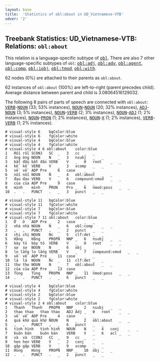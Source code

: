 ```yaml
---
layout: base
title:  'Statistics of obl:about in UD_Vietnamese-VTB'
udver: '2'
---
```


## Treebank Statistics: UD_Vietnamese-VTB: Relations: `obl:about`

This relation is a language-specific subtype of <tt><a href="vi_vtb-dep-obl.html">obl</a></tt>.
There are also 7 other language-specific subtypes of `obl`: <tt><a href="vi_vtb-dep-obl-adj.html">obl:adj</a></tt>, <tt><a href="vi_vtb-dep-obl-adv.html">obl:adv</a></tt>, <tt><a href="vi_vtb-dep-obl-agent.html">obl:agent</a></tt>, <tt><a href="vi_vtb-dep-obl-comp.html">obl:comp</a></tt>, <tt><a href="vi_vtb-dep-obl-iobj.html">obl:iobj</a></tt>, <tt><a href="vi_vtb-dep-obl-tmod.html">obl:tmod</a></tt>, <tt><a href="vi_vtb-dep-obl-with.html">obl:with</a></tt>.

62 nodes (0%) are attached to their parents as `obl:about`.

62 instances of `obl:about` (100%) are left-to-right (parent precedes child).
Average distance between parent and child is 3.08064516129032.

The following 8 pairs of parts of speech are connected with `obl:about`: <tt><a href="vi_vtb-pos-VERB.html">VERB</a></tt>-<tt><a href="vi_vtb-pos-NOUN.html">NOUN</a></tt> (33; 53% instances), <tt><a href="vi_vtb-pos-NOUN.html">NOUN</a></tt>-<tt><a href="vi_vtb-pos-NOUN.html">NOUN</a></tt> (20; 32% instances), <tt><a href="vi_vtb-pos-ADJ.html">ADJ</a></tt>-<tt><a href="vi_vtb-pos-NOUN.html">NOUN</a></tt> (3; 5% instances), <tt><a href="vi_vtb-pos-NOUN.html">NOUN</a></tt>-<tt><a href="vi_vtb-pos-VERB.html">VERB</a></tt> (2; 3% instances), <tt><a href="vi_vtb-pos-NOUN.html">NOUN</a></tt>-<tt><a href="vi_vtb-pos-ADJ.html">ADJ</a></tt> (1; 2% instances), <tt><a href="vi_vtb-pos-NOUN.html">NOUN</a></tt>-<tt><a href="vi_vtb-pos-PRON.html">PRON</a></tt> (1; 2% instances), <tt><a href="vi_vtb-pos-NOUN.html">NOUN</a></tt>-<tt><a href="vi_vtb-pos-X.html">X</a></tt> (1; 2% instances), <tt><a href="vi_vtb-pos-VERB.html">VERB</a></tt>-<tt><a href="vi_vtb-pos-VERB.html">VERB</a></tt> (1; 2% instances).


~~~ conllu
# visual-style 6	bgColor:blue
# visual-style 6	fgColor:white
# visual-style 4	bgColor:blue
# visual-style 4	fgColor:white
# visual-style 4 6 obl:about	color:blue
1	Rồi	rồi	SCONJ	SC	_	3	cc	_	_
2	ông	ông	NOUN	N	_	3	nsubj	_	_
3	bắt đầu	bắt đầu	VERB	V	_	0	root	_	_
4	kể	kể	VERB	V	_	3	xcomp	_	_
5	về	về	ADP	Pre	_	6	case	_	_
6	nỗi	nỗi	NOUN	N	_	4	obl:about	_	_
7	đau	đau	VERB	V	_	6	compound:vmod	_	_
8	của	của	ADP	Pre	_	9	case	_	_
9	mình	mình	PRON	Pro	_	6	nmod:poss	_	_
10	.	.	PUNCT	.	_	3	punct	_	_

~~~


~~~ conllu
# visual-style 11	bgColor:blue
# visual-style 11	fgColor:white
# visual-style 7	bgColor:blue
# visual-style 7	fgColor:white
# visual-style 7 11 obl:about	color:blue
1	Ở	ở	ADP	Pre	_	2	case	_	_
2	nhà	nhà	NOUN	N	_	6	obl:comp	_	_
3	,	,	PUNCT	,	_	2	punct	_	_
4	chị	chị	NOUN	Nc	_	5	clf:det	_	_
5	Hằng	Hằng	PROPN	NNP	_	6	nsubj	_	_
6	bày tỏ	bày tỏ	VERB	V	_	0	root	_	_
7	sự	sự	NOUN	N	_	6	obj	_	_
8	lo lắng	lo lắng	VERB	V	_	7	compound:vmod	_	_
9	về	về	ADP	Pre	_	11	case	_	_
10	lá	lá	NOUN	Nc	_	11	clf:det	_	_
11	thư	thư	NOUN	N	_	7	obl:about	_	_
12	của	của	ADP	Pre	_	13	case	_	_
13	Tùng	Tùng	PROPN	NNP	_	11	nmod:poss	_	_
14	.	.	PUNCT	.	_	6	punct	_	_

~~~


~~~ conllu
# visual-style 4	bgColor:blue
# visual-style 4	fgColor:white
# visual-style 2	bgColor:blue
# visual-style 2	fgColor:white
# visual-style 2 4 obl:about	color:blue
1	Thanh	Thanh	PROPN	NNP	_	2	nsubj	_	_
2	thao thao	thao thao	ADJ	Adj	_	0	root	_	_
3	về	về	ADP	Pre	_	4	case	_	_
4	quá khứ	quá khứ	NOUN	N	_	2	obl:about	_	_
5	,	,	PUNCT	,	_	6	punct	_	_
6	tình hình	tình hình	NOUN	N	_	4	conj	_	_
7	buôn bán	buôn bán	VERB	V	_	6	acl	_	_
8	và	và	CCONJ	CC	_	9	cc	_	_
9	hẹn	hẹn	VERB	V	_	2	conj	_	_
10	gặp	gặp	VERB	V	_	9	xcomp	_	_
11	Hùng	Hùng	PROPN	NNP	_	10	obj	_	_
12	.	.	PUNCT	.	_	2	punct	_	_

~~~


